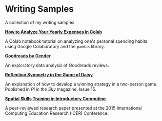 # Writing Samples
A collection of my writing samples.

**[How to Analyze Your Yearly Expenses in Colab](https://github.com/karen-wang/colab-yearly-expenses/blob/main/How_to_Analyze_Your_Yearly_Expenses_in_Colab.ipynb)**

A Colab notebook tutorial on analyzing one's personal spending habits using Google Colaboratory and the `pandas` library.

**[Goodreads by Gender](https://github.com/karen-wang/goodreads-by-gender)**

An exploratory data analysis of Goodreads reviews.

**[Reflection Symmetry in the Game of Daisy](pi_in_the_sky.pdf)**

An explanation of how to develop a winning strategy in a two-person game. Published in *Pi in the Sky* magazine, Issue 15.

**[Spatial Skills Training in Introductory Computing](spatial_skills.pdf)**

A peer-reviewed research paper presented at the 2015 International Computing Education Research (ICER) Conference.

